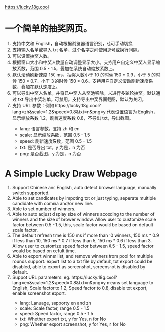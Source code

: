 https://lucky.18g.cool

<h1>一个简单的抽奖网页。</h1>

<ol>
  <li>支持中文和 English，自动根据浏览器语言识别，也可手动切换</li>
  <li>支持输入名单或导入 txt 名单，过个名字之间使用逗号或换行间隔。</li>
  <li>可以设置抽奖人数。</li>
  <li>根据窗口大小和中奖人数量自动调整显示大小。支持用户自定义中奖人显示缩放系数，范围 0.5 - 1.5，叠加在系统自动缩放系数上。</li>
  <li>默认滚动刷新速度 150 ms，抽奖人数小于 10 的时候 150 * 0.9，小于 5 的时候 150 * 0.7，小于 3 的时候 150 * 0.6。支持用户自定义滚动刷新速度系数，叠加在默认速度上。</li>
  <li>可以导出中奖人名单，并将已中奖人从奖池移除，以进行多轮轮抽奖。默认通过 txt 导出中奖名单，可禁用。支持导出中奖界面截图，默认为关闭。</li>
  <li>支持 URL 参数：例如 https://lucky.18g.cool?lang=zh&scale=1.2&speed=0.8&txt=n&png=y 代表设置语言为 English，显示缩放系数 1.2，刷新速度系数 0.8，不导出 txt，导出截图。</li>
  <ul>
    <li>lang: 语言参数，支持 zh 和 en</li>
    <li>scale: 显示缩放系数，范围 0.5 - 1.5</li>
    <li>speed: 刷新速度系数，范围 0.5 - 1.5</li>
    <li>txt: 是否导出 txt，y 为是，n 为否</li>
    <li>png: 是否截图，y 为是，n 为否</li>
  </ul>
</ol>


<h1>A Simple Lucky Draw Webpage</h1>

<ol>
  <li>Support Chinese and English, auto detect browser language, manually switch supported.</li>
  <li>Able to set candicates by impoting txt or just typing, seperate multiple candidate with comma and/or new line.</li>
  <li>Able to set number of winners.</li>
  <li>Able to auto adjust display size of winners acooding to the number of winners and the size of brower window. Allow user to customize scale factor between 0.5 - 1.5, this, scale factor would be based on default scale factor.</li>
  <li>The default refresh time is 150 ms if more than 10 winners, 150 ms * 0.9 if less than 10, 150 ms * 0.7 if less than 5, 150 ms * 0.6 if less than 3. Allow user to customize speed factor between 0.5 - 1.5, speed factor would be based on defult time.</li>
  <li>Able to export winner list, and remove winners from pool for multiple rounds support. export list to a txt file by default, txt export could be disabled, able to export as screenshot, screenshot is disabled by default.</li>
  <li>Suppot URL parameters: eg. https://lucky.18g.cool?lang=en&scale=1.2&speed=0.8&txt=n&png=y means set language to English, Scale factor to 1.2, Speed factor to 0.8, disable txt export, enable screenshot export.</li>
  <ul>
    <li>lang: Lanuage, supporty en and zh</li>
    <li>scale: Scale factor, range 0.5 - 1.5</li>
    <li>speed: Speed factor, range 0.5 - 1.5</li>
    <li>txt: Whether export txt, y for Yes, n for No</li>
    <li>png: Whether export screenshot, y for Yes, n for No</li>
  </ul>
</ol>
